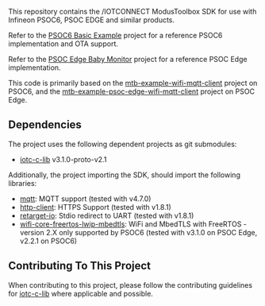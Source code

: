 This repository contains the /IOTCONNECT ModusToolbox SDK for use with Infineon PSOC6, PSOC EDGE and similar products.

Refer to the [PSOC6 Basic Example](https://github.com/avnet-iotconnect/avnet-iotc-mtb-basic-example) project 
for a reference PSOC6 implementation and OTA support.

Refer to the [PSOC Edge Baby Monitor](https://github.com/avnet-iotconnect/avnet-iotc-mtb-psoc-edge-baby-monitor) project 
for a reference PSOC Edge implementation.

This code is primarily based on the 
[mtb-example-wifi-mqtt-client](https://github.com/Infineon/mtb-example-wifi-mqtt-client)
project on PSOC6, and the
[mtb-example-psoc-edge-wifi-mqtt-client](https://github.com/Infineon/mtb-example-anycloud-mqtt-client)
project on PSOC Edge.

## Dependencies

The project uses the following dependent projects as git submodules:
* [iotc-c-lib](https://github.com/avnet-iotconnect/iotc-c-lib.git) v3.1.0-proto-v2.1

Additionally, the project importing the SDK, should import the following libraries:
* [mqtt](https://github.com/Infineon/mqtt):
MQTT support (tested with v4.7.0)
* [http-client](https://github.com/Infineon/http-client):
HTTPS Support (tested with v1.8.1)
* [retarget-io](https://github.com/Infineon/retarget-io):
Stdio redirect to UART (tested with v1.8.1)
* [wifi-core-freertos-lwip-mbedtls](https://github.com/Infineon/wifi-core-freertos-lwip-mbedtls):
WiFi and MbedTLS with FreeRTOS - version 2.X only supported by PSOC6 (tested with v3.1.0 on PSOC Edge, v2.2.1 on PSOC6) 

## Contributing To This Project 

When contributing to this project, please follow the contributing guidelines for 
[iotc-c-lib](https://github.com/avnet-iotconnect/iotc-c-lib/blob/master/CONTRIBUTING.md) 
where applicable and possible.
